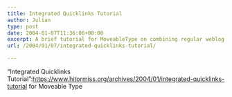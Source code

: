 ```yaml
---
title: Integrated Quicklinks Tutorial
author: Julian
type: post
date: 2004-01-07T11:36:06+00:00
excerpt: A brief tutorial for MoveableType on combining regular weblog entries with quicklinks (basically, entries from two blogs each using a different template) into one column.
url: /2004/01/07/integrated-quicklinks-tutorial/

---
```

&#8220;Integrated Quicklinks Tutorial&#8221;:https://www.hitormiss.org/archives/2004/01/integrated-quicklinks-tutorial for Moveable Type